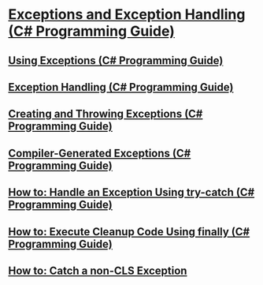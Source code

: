 # [Exceptions and Exception Handling (C# Programming Guide)](exceptions-and-exception-handling.md)
## [Using Exceptions (C# Programming Guide)](using-exceptions.md)
## [Exception Handling (C# Programming Guide)](exception-handling.md)
## [Creating and Throwing Exceptions (C# Programming Guide)](creating-and-throwing-exceptions.md)
## [Compiler-Generated Exceptions (C# Programming Guide)](compiler-generated-exceptions.md)
## [How to: Handle an Exception Using try-catch (C# Programming Guide)](how-to-handle-an-exception-using-try-catch.md)
## [How to: Execute Cleanup Code Using finally (C# Programming Guide)](how-to-execute-cleanup-code-using-finally.md)
## [How to: Catch a non-CLS Exception](how-to-catch-a-non-cls-exception.md)

